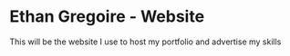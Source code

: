 # Ethan Gregoire - Website
This will be the website I use to host my portfolio and advertise my skills 
